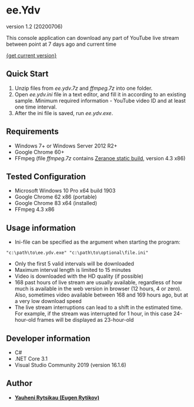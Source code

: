 # ee.Ydv

version 1.2 (20200706)

This console application can download any part of YouTube live stream between point at 7 days ago and current time

[{get current version}](https://github.com/rytsikau/ee.Ydv/archive/master.zip)

## Quick Start
1. Unzip files from *ee.ydv.7z* and *ffmpeg.7z* into one folder.
2. Open *ee.ydv.ini* file in a text editor, and fill it in according to an existing sample. Minimum required information - YouTube video ID and at least one time interval.
3. After the ini file is saved, run *ee.ydv.exe*.

## Requirements
* Windows 7+ or Windows Server 2012 R2+
* Google Chrome 60+
* FFmpeg (file *ffmpeg.7z* contains [Zeranoe static build](https://ffmpeg.zeranoe.com/builds), version 4.3 x86)

## Tested Configuration
* Microsoft Windows 10 Pro x64 build 1903
* Google Chrome 62 x86 (portable)
* Google Chrome 83 x64 (installed)
* FFmpeg 4.3 x86

## Usage information
* Ini-file can be specified as the argument when starting the program:
```
"c:\path\to\ee.ydv.exe" "c:\path\to\optional\file.ini"
```
* Only the first 5 valid intervals will be downloaded
* Maximum interval length is limited to 15 minutes
* Video is downloaded with the HD quality (if possible)
* 168 past hours of live stream are usually available, regardless of how much is available in the web version in browser (12 hours, 4 or zero). Also, sometimes video available between 168 and 169 hours ago, but at a very low download speed
* The live stream interruptions can lead to a shift in the estimated time. For example, if the stream was interrupted for 1 hour, in this case 24-hour-old frames will be displayed as 23-hour-old

## Developer information
* C#
* .NET Core 3.1
* Visual Studio Community 2019 (version 16.1.6)

## Author
* [**Yauheni Rytsikau (Eugen Rytikov)**](https://github.com/rytsikau)
